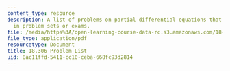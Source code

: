 ```yaml
---
content_type: resource
description: A list of problems on partial differential equations that may be assigned
  in problem sets or exams.
file: /media/https%3A/open-learning-course-data-rc.s3.amazonaws.com/18-306-advanced-partial-differential-equations-with-applications-fall-2009/8ac11ffd5411cc10ceba668fc93d2814_MIT18_306f09_assn02_ProblemList20080319.pdf
file_type: application/pdf
resourcetype: Document
title: 18.306 Problem List
uid: 8ac11ffd-5411-cc10-ceba-668fc93d2814
---
```

